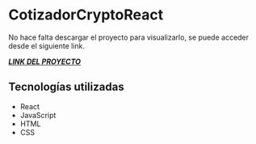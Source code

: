 # CotizadorCryptoReact

No hace falta descargar el proyecto para visualizarlo, se puede acceder desde el siguiente link.

[***LINK DEL PROYECTO***](https://relaxed-pithivier-857a44.netlify.app/)

## Tecnologías utilizadas

- React
- JavaScript
- HTML
- CSS

